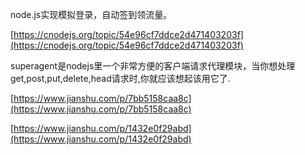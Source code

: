 node.js实现模拟登录，自动签到领流量。

[https://cnodejs.org/topic/54e96cf7ddce2d471403203f](https://cnodejs.org/topic/54e96cf7ddce2d471403203f)

superagent是nodejs里一个非常方便的客户端请求代理模块，当你想处理get,post,put,delete,head请求时,你就应该想起该用它了.

[https://www.jianshu.com/p/7bb5158caa8c](https://www.jianshu.com/p/7bb5158caa8c)


[https://www.jianshu.com/p/1432e0f29abd](https://www.jianshu.com/p/1432e0f29abd)